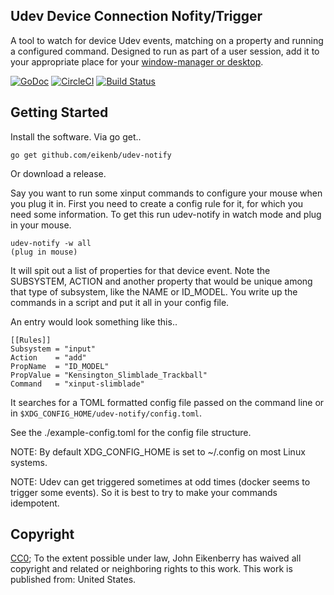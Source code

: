 Udev Device Connection Nofity/Trigger
-------------------------------------

A tool to watch for device Udev events, matching on a property and running a
configured command. Designed to run as part of a user session, add it to your
appropriate place for your
[window-manager or desktop](https://wiki.archlinux.org/index.php/Autostarting).

[![GoDoc](http://img.shields.io/badge/go-documentation-blue.svg?style=flat-square)](http://godoc.org/github.com/eikenb/udev-notify)
[![CircleCI](https://circleci.com/gh/eikenb/udev-notify.svg?style=svg)](https://circleci.com/gh/eikenb/udev-notify)
[![Build Status](https://github.com/eikenb/udev-notify/actions/workflows/ci.yml/badge.svg)](https://github.com/eikenb/udev-notify/actions)

Getting Started
---------------

Install the software. Via go get..

    go get github.com/eikenb/udev-notify

Or download a release.

Say you want to run some xinput commands to configure your mouse when you plug
it in. First you need to create a config rule for it, for which you need some
information. To get this run udev-notify in watch mode and plug in your mouse.

    udev-notify -w all
    (plug in mouse)

It will spit out a list of properties for that device event. Note the
SUBSYSTEM, ACTION and another property that would be unique among that type of
subsystem, like the NAME or ID_MODEL. You write up the commands in a script and
put it all in your config file.

An entry would look something like this..

    [[Rules]]
    Subsystem = "input"
    Action    = "add"
    PropName  = "ID_MODEL"
    PropValue = "Kensington_Slimblade_Trackball"
    Command   = "xinput-slimblade"

It searches for a TOML formatted config file passed on the command line or in
`$XDG_CONFIG_HOME/udev-notify/config.toml`.

See the ./example-config.toml for the config file structure.


NOTE: By default XDG_CONFIG_HOME is set to ~/.config on most Linux systems.

NOTE: Udev can get triggered sometimes at odd times (docker seems to trigger
  some events). So it is best to try to make your commands idempotent.


Copyright
---------

[CC0](http://creativecommons.org/publicdomain/zero/1.0/); To the extent
possible under law, John Eikenberry has waived all copyright and related or
neighboring rights to this work. This work is published from: United States.
